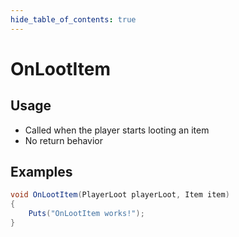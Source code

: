 ```yaml
---
hide_table_of_contents: true
---
```


# OnLootItem

## Usage

* Called when the player starts looting an item
* No return behavior

## Examples

```csharp title=""
void OnLootItem(PlayerLoot playerLoot, Item item)
{
    Puts("OnLootItem works!");
}
```
